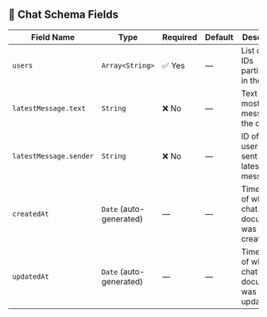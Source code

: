 ## 🧾 Chat Schema Fields

| **Field Name**         | **Type**                | **Required** | **Default** | **Description**                                       |
| ---------------------- | ----------------------- | ------------ | ----------- | ----------------------------------------------------- |
| `users`                | `Array<String>`         | ✅ Yes        | —           | List of user IDs participating in the chat.           |
| `latestMessage.text`   | `String`                | ❌ No         | —           | Text of the most recent message in the chat.          |
| `latestMessage.sender` | `String`                | ❌ No         | —           | ID of the user who sent the latest message.           |
| `createdAt`            | `Date` (auto-generated) | —            | —           | Timestamp of when the chat document was created.      |
| `updatedAt`            | `Date` (auto-generated) | —            | —           | Timestamp of when the chat document was last updated. |
